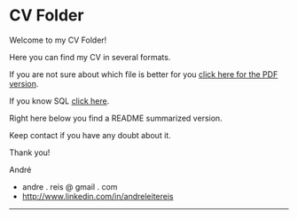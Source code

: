 CV Folder
=========

Welcome to my CV Folder!

Here you can find my CV in several formats.

If you are not sure about which file is better for you [click here for the PDF version](https://github.com/reis/cv/blob/master/andre_reis.pdf).

If you know SQL [click here](https://github.com/reis/cv/blob/master/cv.sql).

Right here below you find a README summarized version.

Keep contact if you have any doubt about it.

Thank you!

André

 * andre . reis @ gmail . com
 * http://www.linkedin.com/in/andreleitereis


----

